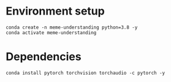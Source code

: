 # Environment setup
```
conda create -n meme-understanding python=3.8 -y
conda activate meme-understanding
```

# Dependencies
```
conda install pytorch torchvision torchaudio -c pytorch -y

```
